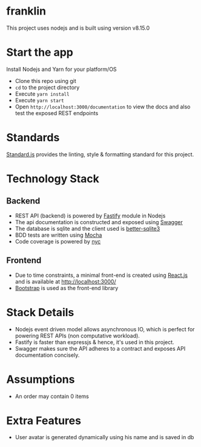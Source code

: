 # franklin

This project uses nodejs and is built using version v8.15.0

# Start the app
Install Nodejs and Yarn for your platform/OS
- Clone this repo using git
- `cd` to the project directory
- Execute `yarn install`
- Execute `yarn start`
- Open `http://localhost:3000/documentation` to view the docs and also test the exposed REST endpoints

# Standards
[Standard.js](https://standardjs.com/) provides the linting, style & formatting standard for this project.

# Technology Stack
## Backend
- REST API (backend) is powered by [Fastify](https://www.fastify.io/) module in Nodejs
- The api documentation is constructed and exposed using [Swagger](https://swagger.io/)
- The database is sqlite and the client used is [better-sqlite3](https://github.com/JoshuaWise/better-sqlite3)
- BDD tests are written using [Mocha](https://mochajs.org/)
- Code coverage is powered by [nyc](https://github.com/istanbuljs/nyc)
## Frontend
- Due to time constraints, a minimal front-end is created using [React.js](https://reactjs.org) and is available at [http://localhost:3000/](http://localhost:3000/)
- [Bootstrap](https://getbootstrap.com/) is used as the front-end library

# Stack Details
- Nodejs event driven model allows asynchronous IO, which is perfect for powering REST APIs (non computative workload).
- Fastify is faster than expressjs & hence, it's used in this project.
- Swagger makes sure the API adheres to a contract and exposes API documentation concisely.

# Assumptions
- An order may contain 0 items

# Extra Features
- User avatar is generated dynamically using his name and is saved in db

